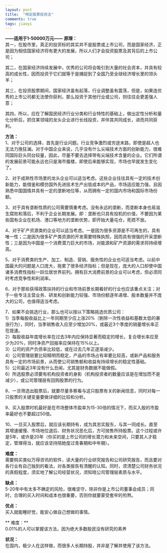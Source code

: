 ```yaml
---
layout: post
title:  "特定股票投资法"
comments: true
tags: jiaoyi
---
```

**——适用于1-50000万元——**
**原理：**  
其一，在股市里，真正的投资标的其实并不是股票或上市公司，而是国家经济，正是因为相信国家经济将有更大的发展，所以人们才会投资股票及其背后的上市公司；

其二，在国家经济持续发展中，优秀的公司将会吸引到大量的社会资本，并具有较高的成长性，因而投资于它们就等于是捕捉到了全国乃至全球经济增长里的领头羊；

其三，在投资股票期间，国家经济虽有起落，行业调整虽有震荡，但是，如果连优秀的上市公司都无法使你获利，那么投资于其他行业或公司，则往往会更差强人意；

其四，所以，应在了解国民经济行业分类和行业特性的基础上，做出定性分析和量化分析后，抓住某领域的龙头企业进行长线投资，并伴其共同成长，进而共同获利。

**方法：**  
1、对于公司的选择，首先是行业问题。行业竞争激烈或穷途末路，即使是超人也无法力挽狂澜。对于中国企业来说，几乎没有什么尖端技术方面的创新能力，很难同国际巨头同台较量，因此，尽量不要去选择带有尖端技术含量的企业。它们所谓的发展前景可能永远也只是海市蜃楼，即使后来能够实现，市场也早就发生变化了。

2、对于成熟性市场里的龙头企业可以适当考虑。这些企业往往具有一定的技术创新能力，能借鉴和模仿国外先进技术生产出低成本的产品，市场适应能力强，且因熟悉中国国情并具有一定的垄断地位等，从而拥有一定的国内市场和国际市场份额。

3、对于具有垄断性质的公司需要慎重考虑。没有永远的垄断，而垄断本身也易滋生腐败和落后，不利于企业长期发展。即：垄断也只具有投机的价值，不要因为某些国有企业在机场、港口等地方的垄断优势，即开始大量屯仓，死捂不放。

4、对于矿产资源类的企业可以适当考虑。一是因为很多资源是不可再生的，具有唯一性；二是因为很多矿产类资源的开发需要特殊执照，因而具有很强的开采垄断性；三是因为中国是一个消费潜力巨大的市场，对能源和矿产资源的需求将持续增高。

5、对于消费类的生产、加工、制造、营销、服务性的企业也可适当考虑。以前中国最大的问题是人口庞大，拖累了很多经济指标；但是现在，庞大的人口却使中国诸多消费性指标一跃位居世界前列。拥有巨大消费前景的企业可以考虑，但必须同时考虑竞争性和利润率。

6、对于那些获得政策扶持的行业和市场前景长期看好的行业也应该重点关注；对于一些专注主营业务、研发和创新能力较强、市场份额逐年递增、股本数量并不庞大的公司，也值得适当考虑。

7、如果不会挑选行业，那么也可以按以下策略挑选优质公司：  
1）当季每股收益比上一年同期至少应上涨20%（剔除一次性收益和基数太低的暴涨行为），同时，当季销售收入应至少增加20%，或最近3个季度的销量增长率正在提速。  
2）每股收益年度增长率在过去3年内应保持显著而稳定的增长，复合增长率应至少为20%，同时净资产回报率应保持在15%以上。  
3）公司的资产负债率比较低，或在过去几年正逐渐减少。  
4）公司管理层要比较精明而稳定，产品的市场占有率要比较高，或新产品和服务具有一定的市场前景，从而使公司销售额和收益有持续增长的稳定性基础。  
5）公司最近3年没有什么丑闻，尤其是财务数据不能做假。  
6）所选股票必须要有机构投资者的身影（机构投资者的数量应该是在增加而不是减少），或公司管理层有回购股票的行为。  

8、一旦筛选出股票后，就要尽量多察看与这只股票有关的新闻信息，同时对每一只股票的关键变量要做详细的比较和分析。  

9、买入股票时机最好是在市场整体市盈率为15-30倍的情况下，而买入股的市盈率最好也不要超过50倍。

10、一旦买入股票后，就应该长期持有，成为其忠实股东，与其一同成长。直至其增速缓慢、市场地位退后、财务状况恶化后，方可抛售所持股票。这个过程或许是5年，或许是20年（你买的是上市公司的增长潜力和未来空间，只要其人才稳定，管理得当，就应该坚持陪她度过青春期和中年期）。

**难度：**    
需要购买类似万得咨讯的软件，读大量的行业研究报告和公司研究报告，而且要对各行业有自己独到的看法，对各类报告有清醒的认知。同时，须清楚公司财务状况的真假程度，须实地了解公司经营状况，须知晓公司管理层素质与水平。

**缺点：**  
5-20年中有太多不确定的风险，很难坚守，除非你是上市公司董事会成员；同时，合理的买入时间和成本也很重要，否则你就要蒙受套牢的煎熬。  

**优点：**  
买入就能睡好觉，能安心做自己想做的事情。

** 难度：**  
0.01%的人可以掌握该方法，因为绝大多数股民没有研究的素养

**状况：**  
在国内，极少人在这样做，而很多人长期持股，并非是了解并使用了该方法。